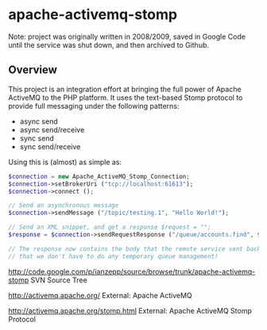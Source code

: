 # apache-activemq-stomp

Note: project was originally written in 2008/2009, saved in Google Code until the service was shut down, and then archived to Github.

## Overview

This project is an integration effort at bringing the full power of Apache ActiveMQ to the PHP platform. It uses the text-based Stomp protocol to provide full messaging under the following patterns:

- async send
- async send/receive
- sync send
- sync send/receive

Using this is (almost) as simple as:

```php
$connection = new Apache_ActiveMQ_Stomp_Connection;
$connection->setBrokerUri ("tcp://localhost:61613");
$connection->connect ();

// Send an asynchronous message
$connection->sendMessage ("/topic/testing.1", "Hello World!");

// Send an XML snippet, and get a response $request = "";
$response = $connection->sendRequestResponse ("/queue/accounts.find", $request);

// The response now contains the body that the remote service sent back. Notice
// that we don't have to do any temporary queue management!

```

http://code.google.com/p/ianzepp/source/browse/trunk/apache-activemq-stomp SVN Source Tree

http://activemq.apache.org/ External: Apache ActiveMQ

http://activemq.apache.org/stomp.html External: Apache ActiveMQ Stomp Protocol
